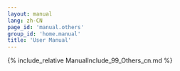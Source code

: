 ```yaml
---
layout: manual
lang: zh-CN
page_id: 'manual.others'
group_id: 'home.manual'
title: 'User Manual'
---
```

{% include_relative ManualInclude_99_Others_cn.md %}